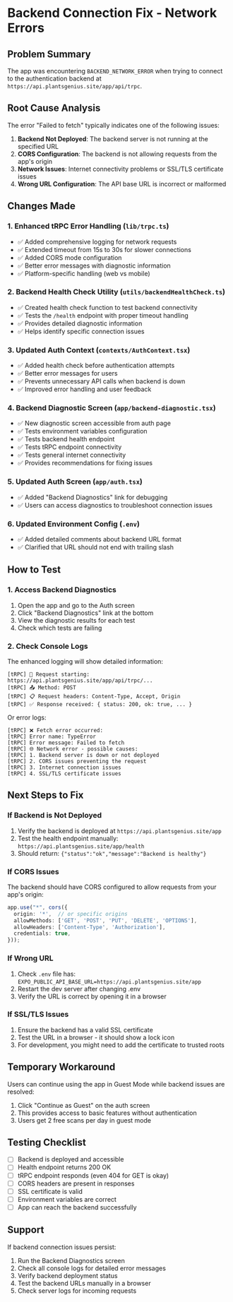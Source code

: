 # Backend Connection Fix - Network Errors

## Problem Summary
The app was encountering `BACKEND_NETWORK_ERROR` when trying to connect to the authentication backend at `https://api.plantsgenius.site/app/api/trpc`.

## Root Cause Analysis
The error "Failed to fetch" typically indicates one of the following issues:
1. **Backend Not Deployed**: The backend server is not running at the specified URL
2. **CORS Configuration**: The backend is not allowing requests from the app's origin
3. **Network Issues**: Internet connectivity problems or SSL/TLS certificate issues
4. **Wrong URL Configuration**: The API base URL is incorrect or malformed

## Changes Made

### 1. Enhanced tRPC Error Handling (`lib/trpc.ts`)
- ✅ Added comprehensive logging for network requests
- ✅ Extended timeout from 15s to 30s for slower connections
- ✅ Added CORS mode configuration
- ✅ Better error messages with diagnostic information
- ✅ Platform-specific handling (web vs mobile)

### 2. Backend Health Check Utility (`utils/backendHealthCheck.ts`)
- ✅ Created health check function to test backend connectivity
- ✅ Tests the `/health` endpoint with proper timeout handling
- ✅ Provides detailed diagnostic information
- ✅ Helps identify specific connection issues

### 3. Updated Auth Context (`contexts/AuthContext.tsx`)
- ✅ Added health check before authentication attempts
- ✅ Better error messages for users
- ✅ Prevents unnecessary API calls when backend is down
- ✅ Improved error handling and user feedback

### 4. Backend Diagnostic Screen (`app/backend-diagnostic.tsx`)
- ✅ New diagnostic screen accessible from auth page
- ✅ Tests environment variables configuration
- ✅ Tests backend health endpoint
- ✅ Tests tRPC endpoint connectivity
- ✅ Tests general internet connectivity
- ✅ Provides recommendations for fixing issues

### 5. Updated Auth Screen (`app/auth.tsx`)
- ✅ Added "Backend Diagnostics" link for debugging
- ✅ Users can access diagnostics to troubleshoot connection issues

### 6. Updated Environment Config (`.env`)
- ✅ Added detailed comments about backend URL format
- ✅ Clarified that URL should not end with trailing slash

## How to Test

### 1. Access Backend Diagnostics
1. Open the app and go to the Auth screen
2. Click "Backend Diagnostics" link at the bottom
3. View the diagnostic results for each test
4. Check which tests are failing

### 2. Check Console Logs
The enhanced logging will show detailed information:
```
[tRPC] 🔄 Request starting: https://api.plantsgenius.site/app/api/trpc/...
[tRPC] 📤 Method: POST
[tRPC] 📋 Request headers: Content-Type, Accept, Origin
[tRPC] ✅ Response received: { status: 200, ok: true, ... }
```

Or error logs:
```
[tRPC] ❌ Fetch error occurred:
[tRPC] Error name: TypeError
[tRPC] Error message: Failed to fetch
[tRPC] 🌐 Network error - possible causes:
[tRPC] 1. Backend server is down or not deployed
[tRPC] 2. CORS issues preventing the request
[tRPC] 3. Internet connection issues
[tRPC] 4. SSL/TLS certificate issues
```

## Next Steps to Fix

### If Backend is Not Deployed
1. Verify the backend is deployed at `https://api.plantsgenius.site/app`
2. Test the health endpoint manually: `https://api.plantsgenius.site/app/health`
3. Should return: `{"status":"ok","message":"Backend is healthy"}`

### If CORS Issues
The backend should have CORS configured to allow requests from your app's origin:
```typescript
app.use("*", cors({
  origin: '*',  // or specific origins
  allowMethods: ['GET', 'POST', 'PUT', 'DELETE', 'OPTIONS'],
  allowHeaders: ['Content-Type', 'Authorization'],
  credentials: true,
}));
```

### If Wrong URL
1. Check `.env` file has: `EXPO_PUBLIC_API_BASE_URL=https://api.plantsgenius.site/app`
2. Restart the dev server after changing .env
3. Verify the URL is correct by opening it in a browser

### If SSL/TLS Issues
1. Ensure the backend has a valid SSL certificate
2. Test the URL in a browser - it should show a lock icon
3. For development, you might need to add the certificate to trusted roots

## Temporary Workaround
Users can continue using the app in Guest Mode while backend issues are resolved:
1. Click "Continue as Guest" on the auth screen
2. This provides access to basic features without authentication
3. Users get 2 free scans per day in guest mode

## Testing Checklist
- [ ] Backend is deployed and accessible
- [ ] Health endpoint returns 200 OK
- [ ] tRPC endpoint responds (even 404 for GET is okay)
- [ ] CORS headers are present in responses
- [ ] SSL certificate is valid
- [ ] Environment variables are correct
- [ ] App can reach the backend successfully

## Support
If backend connection issues persist:
1. Run the Backend Diagnostics screen
2. Check all console logs for detailed error messages
3. Verify backend deployment status
4. Test the backend URLs manually in a browser
5. Check server logs for incoming requests
